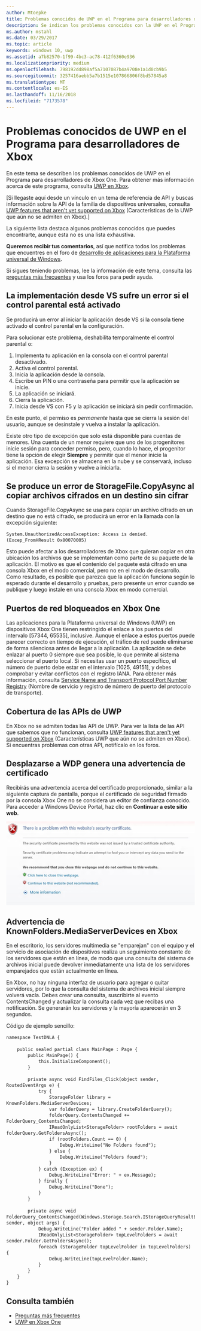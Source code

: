 ```yaml
---
author: Mtoepke
title: Problemas conocidos de UWP en el Programa para desarrolladores de Xbox
description: Se indican los problemas conocidos con la UWP en el Programa para desarrolladores de Xbox.
ms.author: mstahl
ms.date: 03/29/2017
ms.topic: article
keywords: windows 10, uwp
ms.assetid: a7b82570-1f99-4bc3-ac78-412f6360e936
ms.localizationpriority: medium
ms.openlocfilehash: 798192dd898af5a7107087b4a9708e1a1d0cb9b5
ms.sourcegitcommit: 3257416aebb5a7b1515e107866806f8bd57845a8
ms.translationtype: MT
ms.contentlocale: es-ES
ms.lasthandoff: 11/16/2018
ms.locfileid: "7173578"
---
```

# <a name="known-issues-with-uwp-on-xbox-developer-program"></a>Problemas conocidos de UWP en el Programa para desarrolladores de Xbox

En este tema se describen los problemas conocidos de UWP en el Programa para desarrolladores de Xbox One. Para obtener más información acerca de este programa, consulta [UWP en Xbox](index.md). 

\[Si llegaste aquí desde un vínculo en un tema de referencia de API y buscas información sobre la API de la familia de dispositivos universales, consulta [UWP features that aren't yet supported on Xbox](http://go.microsoft.com/fwlink/?LinkID=760755) (Características de la UWP que aún no se admiten en Xbox).\]

La siguiente lista destaca algunos problemas conocidos que puedes encontrarte, aunque esta no es una lista exhaustiva. 

**Queremos recibir tus comentarios**, así que notifica todos los problemas que encuentres en el foro de [desarrollo de aplicaciones para la Plataforma universal de Windows](https://social.msdn.microsoft.com/forums/windowsapps/home?forum=wpdevelop). 

Si sigues teniendo problemas, lee la información de este tema, consulta las [preguntas más frecuentes](frequently-asked-questions.md) y usa los foros para pedir ayuda.

 
## <a name="deploying-from-vs-fails-with-parental-controls-turned-on"></a>La implementación desde VS sufre un error si el control parental está activado

Se producirá un error al iniciar la aplicación desde VS si la consola tiene activado el control parental en la configuración.

Para solucionar este problema, deshabilita temporalmente el control parental o:
1. Implementa tu aplicación en la consola con el control parental desactivado.
2. Activa el control parental.
3. Inicia la aplicación desde la consola.
4. Escribe un PIN o una contraseña para permitir que la aplicación se inicie.
5. La aplicación se iniciará.
6. Cierra la aplicación.
7. Inicia desde VS con F5 y la aplicación se iniciará sin pedir confirmación.

En este punto, el permiso es _permanente_ hasta que se cierra la sesión del usuario, aunque se desinstale y vuelva a instalar la aplicación.
 
Existe otro tipo de excepción que solo está disponible para cuentas de menores. Una cuenta de un menor requiere que uno de los progenitores inicie sesión para conceder permiso, pero, cuando lo hace, el progenitor tiene la opción de elegir **Siempre** y permitir que el menor inicie la aplicación. Esa excepción se almacena en la nube y se conservará, incluso si el menor cierra la sesión y vuelve a iniciarla.

## <a name="storagefilecopyasync-fails-to-copy-encrypted-files-to-unencrypted-destination"></a>Se produce un error de StorageFile.CopyAsync al copiar archivos cifrados en un destino sin cifrar 

Cuando StorageFile.CopyAsync se usa para copiar un archivo cifrado en un destino que no está cifrado, se producirá un error en la llamada con la excepción siguiente:

```
System.UnauthorizedAccessException: Access is denied. (Excep_FromHResult 0x80070005)
```

Esto puede afectar a los desarrolladores de Xbox que quieran copiar en otra ubicación los archivos que se implementan como parte de su paquete de la aplicación. El motivo es que el contenido del paquete está cifrado en una consola Xbox en el modo comercial, pero no en el modo de desarrollo. Como resultado, es posible que parezca que la aplicación funciona según lo esperado durante el desarrollo y pruebas, pero presente un error cuando se publique y luego instale en una consola Xbox en modo comercial.
 

## <a name="blocked-networking-ports-on-xbox-one"></a>Puertos de red bloqueados en Xbox One

Las aplicaciones para la Plataforma universal de Windows (UWP) en dispositivos Xbox One tienen restringido el enlace a los puertos del intervalo [57344, 65535], inclusive. Aunque el enlace a estos puertos puede parecer correcto en tiempo de ejecución, el tráfico de red puede eliminarse de forma silenciosa antes de llegar a la aplicación. La aplicación se debe enlazar al puerto 0 siempre que sea posible, lo que permite al sistema seleccionar el puerto local. Si necesitas usar un puerto específico, el número de puerto debe estar en el intervalo [1025, 49151], y debes comprobar y evitar conflictos con el registro IANA. Para obtener más información, consulta [Service Name and Transport Protocol Port Number Registry](http://www.iana.org/assignments/service-names-port-numbers/service-names-port-numbers.xhtml) (Nombre de servicio y registro de número de puerto del protocolo de transporte).

## <a name="uwp-api-coverage"></a>Cobertura de las APIs de UWP

En Xbox no se admiten todas las API de UWP. Para ver la lista de las API que sabemos que no funcionan, consulta [UWP features that aren't yet supported on Xbox](http://go.microsoft.com/fwlink/p/?LinkId=760755) (Características UWP que aún no se admiten en Xbox). Si encuentras problemas con otras API, notifícalo en los foros. 


## <a name="navigating-to-wdp-causes-a-certificate-warning"></a>Desplazarse a WDP genera una advertencia de certificado

Recibirás una advertencia acerca del certificado proporcionado, similar a la siguiente captura de pantalla, porque el certificado de seguridad firmado por la consola Xbox One no se considera un editor de confianza conocido. Para acceder a Windows Device Portal, haz clic en **Continuar a este sitio web**.

![Advertencia de certificado de seguridad de sitio web](images/security_cert_warning.jpg)


## <a name="knownfoldersmediaserverdevices-caveat-on-xbox"></a>Advertencia de KnownFolders.MediaServerDevices en Xbox

En el escritorio, los servidores multimedia se "emparejan" con el equipo y el servicio de asociación de dispositivos realiza un seguimiento constante de los servidores que están en línea, de modo que una consulta del sistema de archivos inicial puede devolver inmediatamente una lista de los servidores emparejados que están actualmente en línea.

En Xbox, no hay ninguna interfaz de usuario para agregar o quitar servidores, por lo que la consulta del sistema de archivos inicial siempre volverá vacía. Debes crear una consulta, suscribirte al evento ContentsChanged y actualizar la consulta cada vez que recibas una notificación. Se generarán los servidores y la mayoría aparecerán en 3 segundos.

Código de ejemplo sencillo:

```
namespace TestDNLA {

    public sealed partial class MainPage : Page {
        public MainPage() {
            this.InitializeComponent();
        }

        private async void FindFiles_Click(object sender, RoutedEventArgs e) {
            try {
                StorageFolder library = KnownFolders.MediaServerDevices;
                var folderQuery = library.CreateFolderQuery();
                folderQuery.ContentsChanged += FolderQuery_ContentsChanged;
                IReadOnlyList<StorageFolder> rootFolders = await folderQuery.GetFoldersAsync();
                if (rootFolders.Count == 0) {
                    Debug.WriteLine("No Folders found");
                } else {
                    Debug.WriteLine("Folders found");
                }
            } catch (Exception ex) {
                Debug.WriteLine("Error: " + ex.Message);
            } finally {
                Debug.WriteLine("Done");
            }
        }

        private async void FolderQuery_ContentsChanged(Windows.Storage.Search.IStorageQueryResultBase sender, object args) {
            Debug.WriteLine("Folder added " + sender.Folder.Name);
            IReadOnlyList<StorageFolder> topLevelFolders = await sender.Folder.GetFoldersAsync();
            foreach (StorageFolder topLevelFolder in topLevelFolders) {
                Debug.WriteLine(topLevelFolder.Name);
            }
        }
    }
}
```

## <a name="see-also"></a>Consulta también
- [Preguntas más frecuentes](frequently-asked-questions.md)
- [UWP en Xbox One](index.md)

